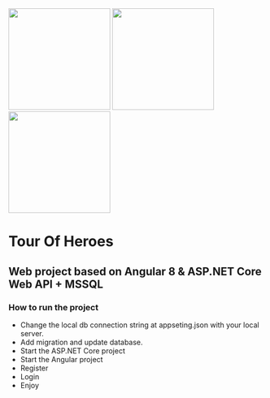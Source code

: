 <div>
<img src="https://angular.io/assets/images/logos/angular/angular.svg" width="200" height="200">
<img src="https://cdn.worldvectorlogo.com/logos/microsoft-sql-server.svg" width="200" height="200">
<img src="https://ih0.redbubble.net/image.366684650.5673/flat,800x800,070,f.u1.jpg" width="200" height="200">
</div>

# Tour Of Heroes
## Web project based on Angular 8 & ASP.NET Core Web API + MSSQL

### How to run the project
  - Change the local db connection string at appseting.json with your local server.
  - Add migration and update database.
  - Start the ASP.NET Core project
  - Start the Angular project
  - Register
  - Login
  - Enjoy
